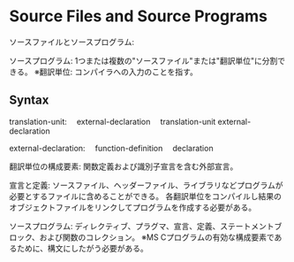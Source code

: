 # Source Files and Source Programs
ソースファイルとソースプログラム:

ソースプログラム:
1つまたは複数の"ソースファイル"または"翻訳単位"に分割できる。
※翻訳単位: コンパイラへの入力のことを指す。

## Syntax
translation-unit:
 external-declaration
 translation-unit external-declaration

external-declaration:
 function-definition
 declaration


翻訳単位の構成要素:
関数定義および識別子宣言を含む外部宣言。

宣言と定義:
ソースファイル、ヘッダーファイル、ライブラリなどプログラムが必要とするファイルに含めることができる。
各翻訳単位をコンパイルし結果のオブジェクトファイルをリンクしてプログラムを作成する必要がある。

ソースプログラム:
ディレクティブ、プラグマ、宣言、定義、ステートメントブロック、および関数のコレクション。
※MS Cプログラムの有効な構成要素であるために、構文にしたがう必要がある。

